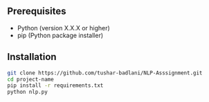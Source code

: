 

## Prerequisites

- Python (version X.X.X or higher)
- pip (Python package installer)

## Installation



```bash
git clone https://github.com/tushar-badlani/NLP-Asssignment.git
cd project-name
pip install -r requirements.txt
python nlp.py
